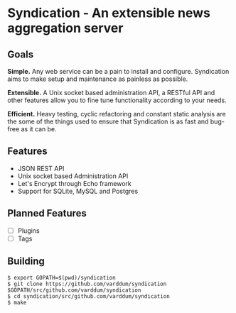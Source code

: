 # Syndication - An extensible news aggregation server

## Goals

**Simple.** Any web service can be a pain to install and configure. Syndication aims to make setup and maintenance as painless as possible.

**Extensible.** A Unix socket based administration API, a RESTful API and other features allow you to fine tune functionality according to your needs.

**Efficient.** Heavy testing, cyclic refactoring and constant static analysis are the some of the things used to ensure that Syndication is as fast and bug-free as it can be.

## Features
* JSON REST API
* Unix socket based Administration API
* Let's Encrypt through Echo framework
* Support for SQLite, MySQL and Postgres

## Planned Features
- [ ] Plugins
- [ ] Tags

## Building

```
$ export GOPATH=$(pwd)/syndication
$ git clone https://github.com/varddum/syndication $GOPATH/src/github.com/varddum/syndication
$ cd syndication/src/github.com/varddum/syndication
$ make
```
